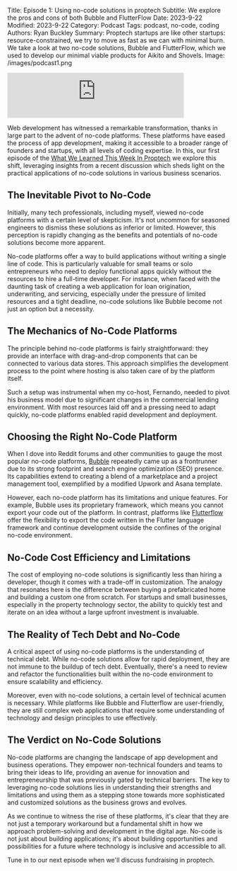 Title: Episode 1: Using no-code solutions in proptech
Subtitle: We explore the pros and cons of both Bubble and FlutterFlow
Date: 2023-9-22
Modified: 2023-9-22
Category: Podcast
Tags: podcast, no-code, coding
Authors: Ryan Buckley
Summary: Proptech startups are like other startups: resource-constrained, we try to move as fast as we can with minimal burn. We take a look at two no-code solutions, Bubble and FlutterFlow, which we used to develop our minimal viable products for Aikito and Shovels.
Image: /images/podcast1.png


<iframe src="https://podcasters.spotify.com/pod/show/thisweekinproptech/embed/episodes/The-Tea-on-Bubble-e29s4k0/a-aadirrd" height="102px" width="400px" frameborder="0" scrolling="no"></iframe>

Web development has witnessed a remarkable transformation, thanks in large part to the advent of no-code platforms. These platforms have eased the process of app development, making it accessible to a broader range of founders and startups, with all levels of coding expertise. In this, our first episode of the [What We Learned This Week In Proptech](https://podcasters.spotify.com/pod/show/thisweekinproptech/) we explore this shift, leveraging insights from a recent discussion which sheds light on the practical applications of no-code solutions in various business scenarios.

## The Inevitable Pivot to No-Code

Initially, many tech professionals, including myself, viewed no-code platforms with a certain level of skepticism. It's not uncommon for seasoned engineers to dismiss these solutions as inferior or limited​​. However, this perception is rapidly changing as the benefits and potentials of no-code solutions become more apparent.

No-code platforms offer a way to build applications without writing a single line of code. This is 
particularly valuable for small teams or solo entrepreneurs who need to deploy functional apps quickly without the resources to hire a full-time developer​​. For instance, when faced with the daunting task of creating a web application for loan origination, underwriting, and servicing, especially under the pressure of limited resources and a tight deadline, no-code solutions like Bubble become not just an option but a necessity​​.

## The Mechanics of No-Code Platforms

The principle behind no-code platforms is fairly straightforward: they provide an interface with drag-and-drop components that can be connected to various data stores. This approach simplifies the development process to the point where hosting is also taken care of by the platform itself​​.

Such a setup was instrumental when my co-host, Fernando, needed to pivot his business model due to significant changes in the commercial lending environment. With most resources laid off and a pressing need to adapt quickly, no-code platforms enabled rapid development and deployment​​.

## Choosing the Right No-Code Platform

When I dove into Reddit forums and other communities to gauge the most popular no-code platforms, [Bubble](https://bubble.io/) repeatedly came up as a frontrunner due to its strong footprint and search engine optimization (SEO) presence​​. Its capabilities extend to creating a blend of a marketplace and a project management tool, exemplified by a modified Upwork and Asana template​​.

However, each no-code platform has its limitations and unique features. For example, Bubble uses its proprietary framework, which means you cannot export your code out of the platform. In contrast, platforms like [Flutterflow](https://flutterflow.io/) offer the flexibility to export the code written in the Flutter language framework and continue development outside the confines of the original no-code environment​​.

## No-Code Cost Efficiency and Limitations

The cost of employing no-code solutions is significantly less than hiring a developer, though it comes with a trade-off in customization. The analogy that resonates here is the difference between buying a prefabricated home and building a custom one from scratch​​. For startups and small businesses, especially in the property technology sector, the ability to quickly test and iterate on an idea without a large upfront investment is invaluable.

## The Reality of Tech Debt and No-Code

A critical aspect of using no-code platforms is the understanding of technical debt. While no-code solutions allow for rapid deployment, they are not immune to the buildup of tech debt. Eventually, there's a need to review and refactor the functionalities built within the no-code environment to ensure scalability and efficiency​​.

Moreover, even with no-code solutions, a certain level of technical acumen is necessary. While platforms like Bubble and Flutterflow are user-friendly, they are still complex web applications that require some understanding of technology and design principles to use effectively​​.

## The Verdict on No-Code Solutions

No-code platforms are changing the landscape of app development and business operations. They empower non-technical founders and teams to bring their ideas to life, providing an avenue for innovation and entrepreneurship that was previously gated by technical barriers. The key to leveraging no-code solutions lies in understanding their strengths and limitations and using them as a stepping stone towards more sophisticated and customized solutions as the business grows and evolves.

As we continue to witness the rise of these platforms, it's clear that they are not just a temporary workaround but a fundamental shift in how we approach problem-solving and development in the digital age. No-code is not just about building applications; it's about building opportunities and possibilities for a future where technology is inclusive and accessible to all.

Tune in to our next episode when we'll discuss fundraising in proptech.